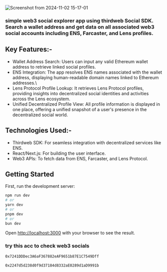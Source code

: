 ![Screenshot from 2024-11-02 15-17-01](https://github.com/user-attachments/assets/f6bb1b2c-b70e-4514-8b5b-0497a1dc334c)

### simple web3 social explorer app using thirdweb Social SDK. Search a wallet address and get data on all associated web3 social accounts including ENS, Farcaster, and Lens profiles.

## Key Features:-
* Wallet Address Search: Users can input any valid Ethereum wallet address to retrieve linked social profiles.
* ENS Integration: The app resolves ENS names associated with the wallet address, displaying human-readable domain names linked to Ethereum addresses.\
* Lens Protocol Profile Lookup: It retrieves Lens Protocol profiles, providing insights into decentralized social identities and activities across the Lens ecosystem.
* Unified Decentralized Profile View: All profile information is displayed in one place, offering a unified snapshot of a user's presence in the decentralized social world.
## Technologies Used:-
* Thirdweb SDK: For seamless integration with decentralized services like ENS.
* React/Next.js: For building the user interface.
* Web3 APIs: To fetch data from ENS, Farcaster, and Lens Protocol.

## Getting Started

First, run the development server:

```bash
npm run dev
# or
yarn dev
# or
pnpm dev
# or
bun dev
```

Open [http://localhost:3000](http://localhost:3000) with your browser to see the result.

### try this acc to check web3 socials 
```bash
0x7241DDDec3A6aF367882eAF9651b87E1C7549Dff
```

```bash
0x2247d5d238d0f9d37184d8332aE0289d1aD9991b
``` 

